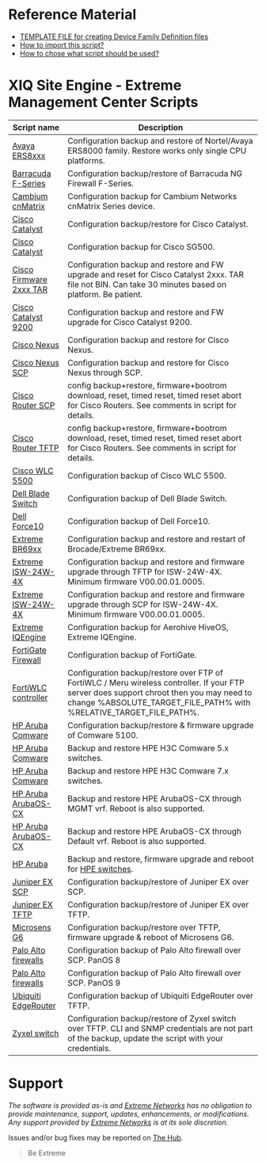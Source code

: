 # Reference Material
* [TEMPLATE FILE for creating Device Family Definition files](script_template.txt)
* [How to import this script?](https://extremeportal.force.com/ExtrArticleDetail?an=000091050&q=What-directory-do-you-put-custom-device-type-scripts-Inventory-Manger)
* [How to chose what script should be used?](https://emc.extremenetworks.com/content/oneview/docs/network/devices/docs/c_ov_at_firmware_mib_config.html)


# XIQ Site Engine - Extreme Management Center Scripts
| Script name   | Description   |
| ------------- | ------------- |
|[Avaya ERS8xxx](ERS8K-TFTP-BACKUP.txt)|Configuration backup and restore of Nortel/Avaya ERS8000 family. Restore works only single CPU platforms.|
|[Barracuda F-Series](Barracuda-SCP.txt)|Configuration backup/restore of Barracuda NG Firewall F-Series.|
|[Cambium cnMatrix](Cambium_TFTP.txt)|Configuration backup for Cambium Networks cnMatrix Series device.|
|[Cisco Catalyst](CiscoCatalyst-withRestore-TFTP.txt)|Configuration backup/restore for Cisco Catalyst.|
|[Cisco Catalyst](CiscoSG500-TFTP.txt)|Configuration backup for Cisco SG500.|
|[Cisco Firmware 2xxx TAR](CiscoCatalyst2xxx_firmware_from_tar.txt)|Configuration backup and restore and FW upgrade and reset for Cisco Catalyst 2xxx. TAR file not BIN. Can take 30 minutes based on platform. Be patient.|
|[Cisco Catalyst 9200](Catalyst9200.txt)|Configuration backup and restore and FW upgrade  for Cisco Catalyst 9200.|
|[Cisco Nexus](Cisco-Nexus-TFTP.txt)|Configuration backup and restore for Cisco Nexus.|
|[Cisco Nexus SCP](CiscoNexus_xtrm_v2.txt)|Configuration backup and restore for Cisco Nexus through SCP.|
|[Cisco Router SCP](Cisco-Router-SCP.txt)|config backup+restore, firmware+bootrom download, reset, timed reset, timed reset abort for Cisco Routers. See comments in script for details.|
|[Cisco Router TFTP](Cisco-Router-TFTP.txt)|config backup+restore, firmware+bootrom download, reset, timed reset, timed reset abort for Cisco Routers. See comments in script for details.|
|[Cisco WLC 5500](Cisco_WLC_5500)|Configuration backup of Cisco WLC 5500.|
|[Dell Blade Switch](Dell_Blade_switch.txt)|Configuration backup of Dell Blade Switch.|
|[Dell Force10](dell-force10)|Configuration backup of Dell Force10.|
|[Extreme BR69xx](BR69xx.txt)|Configuration backup and restore and restart of Brocade/Extreme BR69xx.|
|[Extreme ISW-24W-4X](ISW-24W-4X_TFTP.txt)|Configuration backup and restore and firmware upgrade through TFTP for ISW-24W-4X. Minimum firmware V00.00.01.0005.|
|[Extreme ISW-24W-4X](ISW-24W-4X_SCP.txt)|Configuration backup and restore and firmware upgrade through SCP for ISW-24W-4X. Minimum firmware V00.00.01.0005.|
|[Extreme IQEngine](Extreme-Cloud-AP-TFTP.txt)|Configuration backup for Aerohive HiveOS, Extreme IQEngine.|
|[FortiGate Firewall](FortiGate)|Configuration backup of FortiGate.|
|[FortiWLC controller](FortiWLC-FTP.txt)|Configuration backup/restore over FTP of FortiWLC / Meru wireless controller. If your FTP server does support chroot then you may need to change %ABSOLUTE_TARGET_FILE_PATH% with %RELATIVE_TARGET_FILE_PATH%.|
|[HP Aruba Comware](Hewlett_Packard_Comware-TFTP)|Configuration backup/restore & firmware upgrade of Comware 5100.|
|[HP Aruba Comware](HPE_H3C_Comware_5_Switch.txt)|Backup and restore HPE H3C Comware 5.x switches.|
|[HP Aruba Comware](HPE_H3C_Comware_7_Switch.txt)|Backup and restore HPE H3C Comware 7.x switches.|
|[HP Aruba ArubaOS-CX](Hewlett_Packard_ArubaOS-CX-TFTP-MGMT.txt)|Backup and restore HPE ArubaOS-CX through MGMT vrf. Reboot is also supported.|
|[HP Aruba ArubaOS-CX](Hewlett_Packard_ArubaOS-CX-TFTP-Default.txt)|Backup and restore HPE ArubaOS-CX through Default vrf. Reboot is also supported.|
|[HP Aruba](Hewlett_Packard-SFTP.txt)|Backup and restore, firmware upgrade and reboot for [HPE switches](Hewlett_Packard-SFTP-info.txt).|
|[Juniper EX SCP](juniper_EX-SCP)|Configuration backup/restore of Juniper EX over SCP.|
|[Juniper EX TFTP](juniper_EX-TFTP)|Configuration backup/restore of Juniper EX over TFTP.|
|[Microsens G6](Microsens_G6-TFTP.txt)|Configuration backup/restore over TFTP, firmware upgrade & reboot of Microsens G6.|
|[Palo Alto firewalls](Palo_Alto_SCP_Script)|Configuration backup of Palo Alto firewall over SCP. PanOS 8|
|[Palo Alto firewalls](Palo_Alto_SCP_Script_PanOS9)|Configuration backup of Palo Alto firewall over SCP. PanOS 9|
|[Ubiquiti EdgeRouter](EdgOS)|Configuration backup of Ubiquiti EdgeRouter over TFTP.|
|[Zyxel switch](Zyxel-TFTP.txt)|Configuration backup/restore of Zyxel switch over TFTP. CLI and SNMP credentials are not part of the backup, update the script with your credentials.|

# Support
_The software is provided as-is and [Extreme Networks](http://www.extremenetworks.com/) has no obligation to provide maintenance, support, updates, enhancements, or modifications. Any support provided by [Extreme Networks](http://www.extremenetworks.com/) is at its sole discretion._

Issues and/or bug fixes may be reported on [The Hub](https://community.extremenetworks.com/).
>Be Extreme
